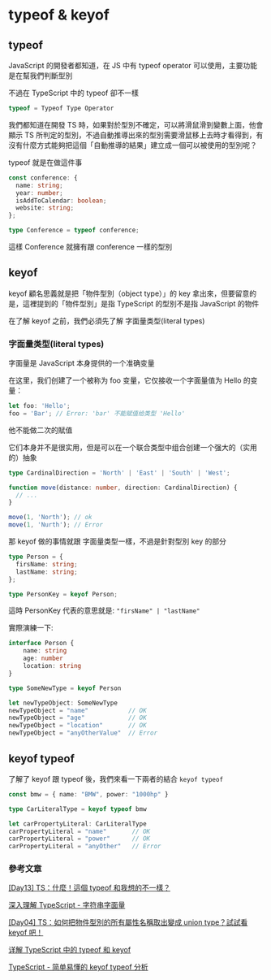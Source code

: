 # typeof & keyof

## typeof

JavaScript 的開發者都知道，在 JS 中有 typeof operator 可以使用，主要功能是在幫我們判斷型別

不過在 TypeScript 中的 typeof 卻不一樣

```js
typeof = Typeof Type Operator
```

我們都知道在開發 TS 時，如果對於型別不確定，可以將滑鼠滑到變數上面，他會顯示 TS 所判定的型別，不過自動推導出來的型別需要滑鼠移上去時才看得到，有沒有什麼方式能夠把這個「自動推導的結果」建立成一個可以被使用的型別呢？

typeof 就是在做這件事

```ts
const conference: {
  name: string;
  year: number;
  isAddToCalendar: boolean;
  website: string;
};

type Conference = typeof conference;
```

這樣 Conference 就擁有跟 conference 一樣的型別

## keyof

keyof 顧名思義就是把「物件型別（object type）」的 key 拿出來，但要留意的是，這裡提到的「物件型別」是指 TypeScript 的型別不是指 JavaScript 的物件

在了解 keyof 之前，我們必須先了解 字面量类型(literal types)

### 字面量类型(literal types)

字面量是 JavaScript 本身提供的一个准确变量

在这里，我们创建了一个被称为 foo 变量，它仅接收一个字面量值为 Hello 的变量：

```ts
let foo: 'Hello';
foo = 'Bar'; // Error: 'bar' 不能赋值给类型 'Hello'
```

他不能做二次的賦值

它们本身并不是很实用，但是可以在一个联合类型中组合创建一个强大的（实用的）抽象

```ts
type CardinalDirection = 'North' | 'East' | 'South' | 'West';

function move(distance: number, direction: CardinalDirection) {
  // ...
}

move(1, 'North'); // ok
move(1, 'Nurth'); // Error
```

那 keyof 做的事情就跟 字面量类型一樣，不過是針對型別 key 的部分

```ts
type Person = {
  firsName: string;
  lastName: string;
};

type PersonKey = keyof Person;
```

這時 PersonKey 代表的意思就是: `"firsName" | "lastName"`

實際演練一下:

```ts
interface Person {
    name: string
    age: number
    location: string
}

type SomeNewType = keyof Person

let newTypeObject: SomeNewType
newTypeObject = "name"           // OK
newTypeObject = "age"            // OK
newTypeObject = "location"       // OK
newTypeObject = "anyOtherValue"  // Error
```

## keyof typeof

了解了 keyof 跟 typeof 後，我們來看一下兩者的結合 `keyof typeof`

```ts
const bmw = { name: "BMW", power: "1000hp" }

type CarLiteralType = keyof typeof bmw

let carPropertyLiteral: CarLiteralType
carPropertyLiteral = "name"       // OK
carPropertyLiteral = "power"      // OK
carPropertyLiteral = "anyOther"   // Error
```


### 參考文章

[[Day13] TS：什麼！這個 typeof 和我想的不一樣？](https://pjchender.dev/ironman-2021/ironman-2021-day13/)

[深入理解 TypeScript - 字符串字面量](https://jkchao.github.io/typescript-book-chinese/typings/literals.html#%E5%AD%97%E7%AC%A6%E4%B8%B2%E5%AD%97%E9%9D%A2%E9%87%8F)

[[Day04] TS：如何把物件型別的所有屬性名稱取出變成 union type？試試看 keyof 吧！](https://ithelp.ithome.com.tw/articles/10267302)

[详解 TypeScript 中的 typeof 和 keyof](https://juejin.cn/post/7096869746481561608)

[TypeScript - 简单易懂的 keyof typeof 分析](https://juejin.cn/post/7023238396931735583)